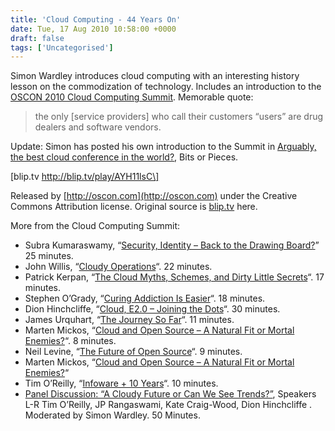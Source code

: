 ```yaml
---
title: 'Cloud Computing - 44 Years On'
date: Tue, 17 Aug 2010 10:58:00 +0000
draft: false
tags: ['Uncategorised']
---
```


Simon Wardley introduces cloud computing with an interesting history lesson on the commodization of technology. Includes an introduction to the [OSCON 2010 Cloud Computing Summit](http://www.oscon.com/oscon2010/public/schedule/detail/15295). Memorable quote:

> the only \[service providers\] who call their customers “users” are drug dealers and software vendors.

Update: Simon has posted his own introduction to the Summit in [Arguably, the best cloud conference in the world?](http://blog.gardeviance.org/2010/08/arguably-best-cloud-conference-in-world.html), Bits or Pieces.

\[blip.tv http://blip.tv/play/AYH11lsC\]

Released by [](http://oscon.com/)[http://oscon.com](http://oscon.com) under the Creative Commons Attribution license. Original source is [blip.tv](http://blip.tv/file/4006180) here.

More from the Cloud Computing Summit:

*   Subra Kumaraswamy, “[Security, Identity – Back to the Drawing Board?](http://blip.tv/file/4006323)” 25 minutes.
*   John Willis, “[Cloudy Operations](http://blip.tv/file/4006315)“. 22 minutes.
*   Patrick Kerpan, “[The Cloud Myths, Schemes, and Dirty Little Secrets](http://blip.tv/file/4006302)“. 17 minutes.
*   Stephen O’Grady, “[Curing Addiction Is Easier](http://blip.tv/file/4006294)“. 18 minutes.
*   Dion Hinchcliffe, “[Cloud, E2.0 – Joining the Dots](http://blip.tv/file/4006289)“. 30 minutes.
*   James Urquhart, “[The Journey So Far](http://blip.tv/file/4006253)“. 11 minutes.
*   Marten Mickos, “[Cloud and Open Source – A Natural Fit or Mortal Enemies?](http://blip.tv/file/4006243)“. 8 minutes.
*   Neil Levine, “[The Future of Open Source](http://blip.tv/file/4006237)“. 9 minutes.
*   Marten Mickos, “[Cloud and Open Source – A Natural Fit or Mortal Enemies?](http://blip.tv/file/4006243)“
*   Tim O’Reilly, “[Infoware + 10 Years](http://blip.tv/file/4006212)“. 10 minutes.
*   [Panel Discussion: “A Cloudy Future or Can We See Trends?”](http://blip.tv/file/4006207), Speakers L-R Tim O’Reilly, JP Rangaswami, Kate Craig-Wood, Dion Hinchcliffe . Moderated by Simon Wardley. 50 Minutes.